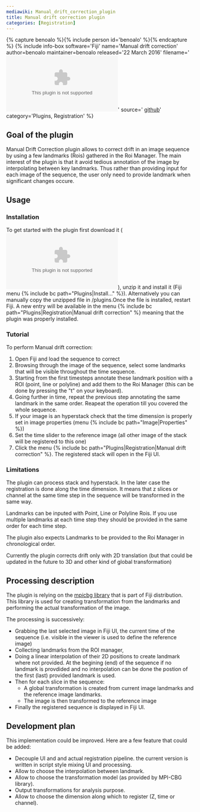 ```yaml
---
mediawiki: Manual_drift_correction_plugin
title: Manual drift correction plugin
categories: [Registration]
---
```


{% capture benoalo %}{% include person id='benoalo' %}{% endcapture %}
{% include info-box software='Fiji' name='Manual drift correction' author=benoalo maintainer=benoalo released='22 March 2016' filename='![](/media/plugins/manual-drift-correction-1.0.0.jar.zip)' source=' [github](https://github.com/mpicbg-scicomp/Manual_drift_correction)' category='Plugins, Registration' %}

## Goal of the plugin

Manual Drift Correction plugin allows to correct drift in an image sequence by using a few landmarks (Rois) gathered in the Roi Manager. The main interest of the plugin is that it avoid tedious annotation of the image by interpolating between key landmarks. Thus rather than providing input for each image of the sequence, the user only need to provide landmark when significant changes occure.

## Usage

### Installation

To get started with the plugin first download it (![](/media/plugins/manual-drift-correction-1.0.0.jar.zip)), unzip it and install it (Fiji menu {% include bc path="Plugins|Install..." %}). Alternatively you can manually copy the unzipped file in <Fiji folder>/plugins.Once the file is installed, restart Fiji. A new entry will be available in the menu {% include bc path="Plugins|Registration|Manual drift correction" %} meaning that the plugin was properly installed.

### Tutorial

To perform Manual drift correction:

1.  Open Fiji and load the sequence to correct
2.  Browsing through the image of the sequence, select some landmarks that will be visible throughout the time sequence.
3.  Starting from the first timesteps annotate these landmark position with a ROI (point, line or polyline) and add them to the Roi Manager (this can be done by pressing the "t" on your keyboard).
4.  Going further in time, repeat the previous step annotating the same landmark in the same order. Reapeat the operation till you covered the whole sequence.
5.  If your image is an hyperstack check that the time dimension is properly set in image properties (menu {% include bc path="Image|Properties" %})
6.  Set the time slider to the reference image (all other image of the stack will be registered to this one)
7.  Click the menu {% include bc path="Plugins|Registration|Manual drift correction" %}. The registered stack will open in the Fiji UI.

### Limitations

The plugin can process stack and hyperstack. In the later case the registration is done along the time dimension. It means that z slices or channel at the same time step in the sequence will be transformed in the same way.

Landmarks can be inputed with Point, Line or Polyline Rois. If you use multiple landmarks at each time step they should be provided in the same order for each time step.

The plugin also expects Landmarks to be provided to the Roi Manager in chronological order.

Currently the plugin corrects drift only with 2D translation (but that could be updated in the future to 3D and other kind of global transformation)

## Processing description

The plugin is relying on the [mpicbg library](http://javadoc.imagej.net/MPI-CBG/) that is part of Fiji distribution. This library is used for creating transformation from the landmarks and performing the actual transformation of the image.

The processing is successively:

-   Grabbing the last selected image in Fiji UI, the current time of the sequence (i.e. visible in the viewer is used to define the reference image)
-   Collecting landmarks from the ROI manager,
-   Doing a linear interpolation of their 2D positions to create landmark where not provided. At the begining (end) of the sequence if no landmark is provdided and no interpolation can be done the postion of the first (last) provided landmark is used.
-   Then for each slice in the sequence:
    -   A global transformation is created from current image landmarks and the reference image landmarks.
    -   The image is then transformed to the reference image
-   Finally the registered sequence is displayed in Fiji UI.

## Development plan

This implementation could be improved. Here are a few feature that could be added:

-   Decouple UI and and actual registration pipeline. the current version is written in script style mixing UI and processing.
-   Allow to choose the interpolation between landmark.
-   Allow to choose the transformation model (as provided by MPI-CBG library).
-   Output transformations for analysis purpose.
-   Allow to choose the dimension along which to register (Z, time or channel).

 
